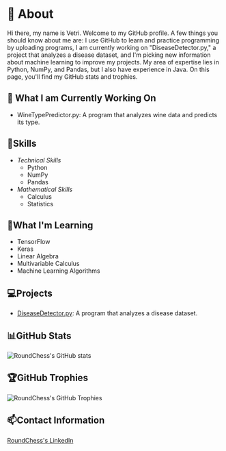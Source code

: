# 👋 About

Hi there, my name is Vetri. Welcome to my GitHub profile. A few things you should know about me are: I use GitHub to learn and practice programming by uploading programs, I am currently working on "DiseaseDetector.py," a project that analyzes a disease dataset, and I'm picking new information about machine learning to improve my projects. My area of expertise lies in Python, NumPy, and Pandas, but I also have experience in Java. On this page, you'll find my GitHub stats and trophies.

## 🔭 What I am Currently Working On
  -   WineTypePredictor.py: A program that analyzes wine data and predicts its type.
  
## 🥇Skills
  - _Technical Skills_
    * Python 
    * NumPy
    * Pandas
  - _Mathematical Skills_
    * Calculus
    * Statistics

## 🌱What I'm Learning
- TensorFlow
- Keras
- Linear Algebra
- Multivariable Calculus
- Machine Learning Algorithms

## 💻Projects
  - [DiseaseDetector.py](https://github.com/RoundChess/Portfolio/blob/main/DiseaseDetector.py): A program that analyzes a disease dataset.

## 📊GitHub Stats 
![RoundChess's GitHub stats](https://github-readme-stats.vercel.app/api?username=RoundChess&show_icons=true&theme=radical)

## 🏆GitHub Trophies
![RoundChess's GitHub Trophies](https://github-profile-trophy.vercel.app/?username=RoundChess&theme=radical)

## 📫Contact Information
[RoundChess's LinkedIn](https://www.linkedin.com/in/vetri-raj)

